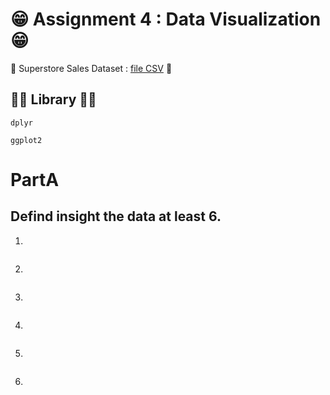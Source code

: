# 😁 Assignment 4 : Data Visualization 😁

👻 Superstore Sales Dataset : [file CSV](https://raw.githubusercontent.com/safesit23/INT214-Statistics/main/datasets/superstore_sales.csv) 👻

## 🐻‍❄️ Library 🐻‍❄️ 
```
dplyr 
```
```
ggplot2
```

# PartA

## Defind  insight the data at least 6.
1.
```
```
2.
```
```
3.
```
```
4.
```
```
5.
```
```
6.
```
```

